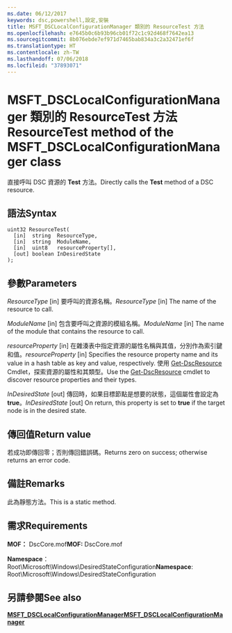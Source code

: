 ```yaml
---
ms.date: 06/12/2017
keywords: dsc,powershell,設定,安裝
title: MSFT_DSCLocalConfigurationManager 類別的 ResourceTest 方法
ms.openlocfilehash: e7645b0c6b93b96cb01f72c1c92d468f7642ea13
ms.sourcegitcommit: 8b076ebde7ef971d7465bab834a3c2a32471ef6f
ms.translationtype: HT
ms.contentlocale: zh-TW
ms.lasthandoff: 07/06/2018
ms.locfileid: "37893071"
---
```

# <a name="resourcetest-method-of-the-msftdsclocalconfigurationmanager-class"></a><span data-ttu-id="a70e6-103">MSFT_DSCLocalConfigurationManager 類別的 ResourceTest 方法</span><span class="sxs-lookup"><span data-stu-id="a70e6-103">ResourceTest method of the MSFT_DSCLocalConfigurationManager class</span></span>

<span data-ttu-id="a70e6-104">直接呼叫 DSC 資源的 **Test** 方法。</span><span class="sxs-lookup"><span data-stu-id="a70e6-104">Directly calls the **Test** method of a DSC resource.</span></span>

## <a name="syntax"></a><span data-ttu-id="a70e6-105">語法</span><span class="sxs-lookup"><span data-stu-id="a70e6-105">Syntax</span></span>

```mof
uint32 ResourceTest(
  [in]  string  ResourceType,
  [in]  string  ModuleName,
  [in]  uint8   resourceProperty[],
  [out] boolean InDesiredState
);
```

## <a name="parameters"></a><span data-ttu-id="a70e6-106">參數</span><span class="sxs-lookup"><span data-stu-id="a70e6-106">Parameters</span></span>

<span data-ttu-id="a70e6-107">*ResourceType* \[in\] 要呼叫的資源名稱。</span><span class="sxs-lookup"><span data-stu-id="a70e6-107">*ResourceType* \[in\] The name of the resource to call.</span></span>

<span data-ttu-id="a70e6-108">*ModuleName* \[in\] 包含要呼叫之資源的模組名稱。</span><span class="sxs-lookup"><span data-stu-id="a70e6-108">*ModuleName* \[in\] The name of the module that contains the resource to call.</span></span>

<span data-ttu-id="a70e6-109">*resourceProperty* \[in\] 在雜湊表中指定資源的屬性名稱與其值，分別作為索引鍵和值。</span><span class="sxs-lookup"><span data-stu-id="a70e6-109">*resourceProperty* \[in\] Specifies the resource property name and its value in a hash table as key and value, respectively.</span></span> <span data-ttu-id="a70e6-110">使用 [Get-DscResource](/powershell/module/PSDesiredStateConfiguration/Get-DscResource) Cmdlet，探索資源的屬性和其類型。</span><span class="sxs-lookup"><span data-stu-id="a70e6-110">Use the [Get-DscResource](/powershell/module/PSDesiredStateConfiguration/Get-DscResource) cmdlet to discover resource properties and their types.</span></span>

<span data-ttu-id="a70e6-111">*InDesiredState* \[out\] 傳回時，如果目標節點是想要的狀態，這個屬性會設定為 **true**。</span><span class="sxs-lookup"><span data-stu-id="a70e6-111">*InDesiredState* \[out\] On return, this property is set to **true** if the target node is in the desired state.</span></span>

## <a name="return-value"></a><span data-ttu-id="a70e6-112">傳回值</span><span class="sxs-lookup"><span data-stu-id="a70e6-112">Return value</span></span>

<span data-ttu-id="a70e6-113">若成功即傳回零；否則傳回錯誤碼。</span><span class="sxs-lookup"><span data-stu-id="a70e6-113">Returns zero on success; otherwise returns an error code.</span></span>

## <a name="remarks"></a><span data-ttu-id="a70e6-114">備註</span><span class="sxs-lookup"><span data-stu-id="a70e6-114">Remarks</span></span>

<span data-ttu-id="a70e6-115">此為靜態方法。</span><span class="sxs-lookup"><span data-stu-id="a70e6-115">This is a static method.</span></span>

## <a name="requirements"></a><span data-ttu-id="a70e6-116">需求</span><span class="sxs-lookup"><span data-stu-id="a70e6-116">Requirements</span></span>

<span data-ttu-id="a70e6-117">**MOF：** DscCore.mof</span><span class="sxs-lookup"><span data-stu-id="a70e6-117">**MOF:** DscCore.mof</span></span>

<span data-ttu-id="a70e6-118">**Namespace**：Root\Microsoft\Windows\DesiredStateConfiguration</span><span class="sxs-lookup"><span data-stu-id="a70e6-118">**Namespace**: Root\Microsoft\Windows\DesiredStateConfiguration</span></span>

## <a name="see-also"></a><span data-ttu-id="a70e6-119">另請參閱</span><span class="sxs-lookup"><span data-stu-id="a70e6-119">See also</span></span>

[<span data-ttu-id="a70e6-120">**MSFT_DSCLocalConfigurationManager**</span><span class="sxs-lookup"><span data-stu-id="a70e6-120">**MSFT_DSCLocalConfigurationManager**</span></span>](msft-dsclocalconfigurationmanager.md)